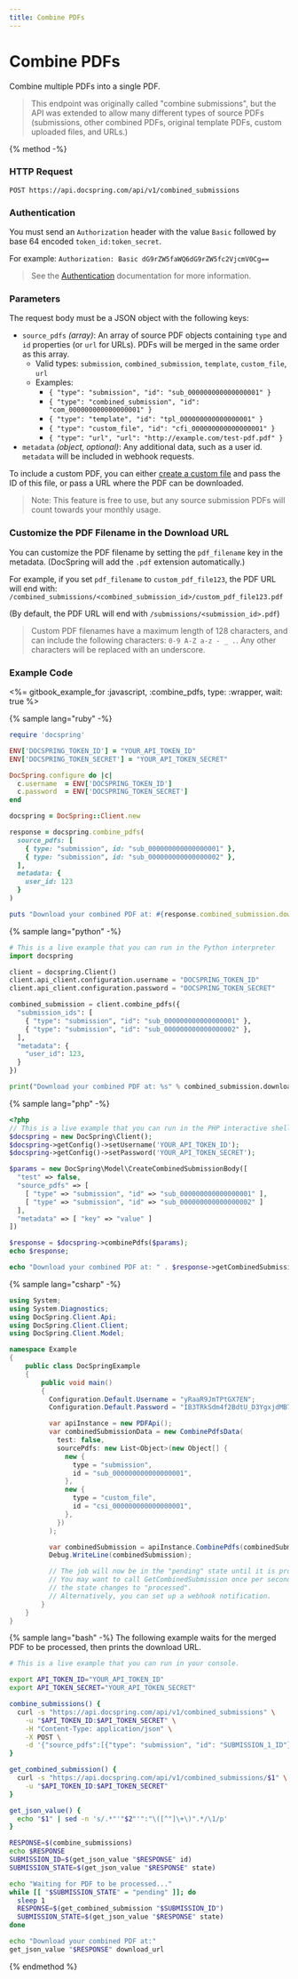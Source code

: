 ```yaml
---
title: Combine PDFs
---
```


# Combine PDFs

Combine multiple PDFs into a single PDF.

> This endpoint was originally called "combine submissions", but the API was extended
> to allow many different types of source PDFs (submissions, other combined PDFs, original template PDFs, custom uploaded files, and URLs.)

{% method -%}

### HTTP Request

`POST https://api.docspring.com/api/v1/combined_submissions`

### Authentication

You must send an `Authorization` header with the value `Basic` followed by base 64 encoded `token_id:token_secret`.

For example: `Authorization: Basic dG9rZW5faWQ6dG9rZW5fc2VjcmV0Cg==`

> See the [Authentication](authentication.md) documentation for more information.

### Parameters

The request body must be a JSON object with the following keys:

- `source_pdfs` _(array)_: An array of source PDF objects containing `type` and `id` properties (or `url` for URLs). PDFs will be merged in the same order as this array.
  - Valid types: `submission`, `combined_submission`, `template`, `custom_file`, `url`
  - Examples:
    - `{ "type": "submission", "id": "sub_000000000000000001" }`
    - `{ "type": "combined_submission", "id": "com_000000000000000001" }`
    - `{ "type": "template", "id": "tpl_000000000000000001" }`
    - `{ "type": "custom_file", "id": "cfi_000000000000000001" }`
    - `{ "type": "url", "url": "http://example.com/test-pdf.pdf" }`
- `metadata` _(object, optional)_: Any additional data, such as a user id. `metadata` will be included in webhook requests.

To include a custom PDF, you can either [create a custom file](./create_custom_file.md) and pass the ID of this file, or pass a URL where the PDF can be downloaded.

> Note: This feature is free to use, but any source submission PDFs will count towards your monthly usage.

### Customize the PDF Filename in the Download URL

You can customize the PDF filename by setting the `pdf_filename` key in the metadata. (DocSpring will add the `.pdf` extension automatically.)

For example, if you set `pdf_filename` to `custom_pdf_file123`, the PDF URL will end with: `/combined_submissions/<combined_submission_id>/custom_pdf_file123.pdf`

(By default, the PDF URL will end with `/submissions/<submission_id>.pdf`)

> Custom PDF filenames have a maximum length of 128 characters, and can include the following characters:
> `0-9 A-Z a-z - _ .`. Any other characters will be replaced with an underscore.

### Example Code

<%= gitbook_example_for :javascript, :combine_pdfs, type: :wrapper, wait: true %>

{% sample lang="ruby" -%}

```ruby
require 'docspring'

ENV['DOCSPRING_TOKEN_ID'] = "YOUR_API_TOKEN_ID"
ENV['DOCSPRING_TOKEN_SECRET'] = "YOUR_API_TOKEN_SECRET"

DocSpring.configure do |c|
  c.username  = ENV['DOCSPRING_TOKEN_ID']
  c.password  = ENV['DOCSPRING_TOKEN_SECRET']
end

docspring = DocSpring::Client.new

response = docspring.combine_pdfs(
  source_pdfs: [
    { type: "submission", id: "sub_000000000000000001" },
    { type: "submission", id: "sub_000000000000000002" },
  ],
  metadata: {
    user_id: 123
  }
)

puts "Download your combined PDF at: #{response.combined_submission.download_url}"
```

{% sample lang="python" -%}

```python
# This is a live example that you can run in the Python interpreter
import docspring

client = docspring.Client()
client.api_client.configuration.username = "DOCSPRING_TOKEN_ID"
client.api_client.configuration.password = "DOCSPRING_TOKEN_SECRET"

combined_submission = client.combine_pdfs({
  "submission_ids": [
    { "type": "submission", "id": "sub_000000000000000001" },
    { "type": "submission", "id": "sub_000000000000000002" },
  ],
  "metadata": {
    "user_id": 123,
  }
})

print("Download your combined PDF at: %s" % combined_submission.download_url)
```

{% sample lang="php" -%}

```php
<?php
// This is a live example that you can run in the PHP interactive shell (php -a)
$docspring = new DocSpring\Client();
$docspring->getConfig()->setUsername('YOUR_API_TOKEN_ID');
$docspring->getConfig()->setPassword('YOUR_API_TOKEN_SECRET');

$params = new DocSpring\Model\CreateCombinedSubmissionBody([
  "test" => false,
  "source_pdfs" => [
    [ "type" => "submission", "id" => "sub_000000000000000001" ],
    [ "type" => "submission", "id" => "sub_000000000000000002" ]
  ],
  "metadata" => [ "key" => "value" ]
])

$response = $docspring->combinePdfs($params);
echo $response;

echo "Download your combined PDF at: " . $response->getCombinedSubmission()->getDownloadUrl();
```

{% sample lang="csharp" -%}

```csharp
using System;
using System.Diagnostics;
using DocSpring.Client.Api;
using DocSpring.Client.Client;
using DocSpring.Client.Model;

namespace Example
{
    public class DocSpringExample
    {
        public void main()
        {
          Configuration.Default.Username = "yRaaR9JmTPtGX7EN";
          Configuration.Default.Password = "IB3TRkSdm4f2BdtU_D3YgxjdMB7l-r2fOgvxD1Yzwec";

          var apiInstance = new PDFApi();
          var combinedSubmissionData = new CombinePdfsData(
            test: false,
            sourcePdfs: new List<Object>(new Object[] {
              new {
                type = "submission",
                id = "sub_000000000000000001",
              },
              new {
                type = "custom_file",
                id = "csi_000000000000000001",
              },
            })
          );

          var combinedSubmission = apiInstance.CombinePdfs(combinedSubmissionData);
          Debug.WriteLine(combinedSubmission);

          // The job will now be in the "pending" state until it is processed.
          // You may want to call GetCombinedSubmission once per second until
          // the state changes to "processed".
          // Alternatively, you can set up a webhook notification.
        }
    }
}
```

{% sample lang="bash" -%}
The following example waits for the merged PDF to be processed, then prints the download URL.

```bash
# This is a live example that you can run in your console.

export API_TOKEN_ID="YOUR_API_TOKEN_ID"
export API_TOKEN_SECRET="YOUR_API_TOKEN_SECRET"

combine_submissions() {
  curl -s "https://api.docspring.com/api/v1/combined_submissions" \
    -u "$API_TOKEN_ID:$API_TOKEN_SECRET" \
    -H "Content-Type: application/json" \
    -X POST \
    -d '{"source_pdfs":[{"type": "submission", "id": "SUBMISSION_1_ID"}, {"type": "submission", "id": "SUBMISSION_2_ID"}], "metadata": { "user_id": 123 }}'
}

get_combined_submission() {
  curl -s "https://api.docspring.com/api/v1/combined_submissions/$1" \
    -u "$API_TOKEN_ID:$API_TOKEN_SECRET"
}

get_json_value() {
  echo "$1" | sed -n 's/.*"'"$2"'":"\([^"]\+\)".*/\1/p'
}

RESPONSE=$(combine_submissions)
echo $RESPONSE
SUBMISSION_ID=$(get_json_value "$RESPONSE" id)
SUBMISSION_STATE=$(get_json_value "$RESPONSE" state)

echo "Waiting for PDF to be processed..."
while [[ "$SUBMISSION_STATE" = "pending" ]]; do
  sleep 1
  RESPONSE=$(get_combined_submission "$SUBMISSION_ID")
  SUBMISSION_STATE=$(get_json_value "$RESPONSE" state)
done

echo "Download your combined PDF at:"
get_json_value "$RESPONSE" download_url
```

{% endmethod %}
